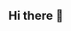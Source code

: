 ## Hi there 👋

<!--
**i-wajidrashid/i-wajidrashid** is a ✨ _special_ ✨ repository because its `README.md` (this file) appears on your GitHub profile.

Here are some ideas to get you started:

- 🔭 I’m currently working on ...Learning Web Development
- 🌱 I’m currently learning ... Web Development
- 👯 I’m looking to collaborate on ...Web Development
- 🤔 I’m looking for help with ...Web Development
- 💬 Ask me about ...Web Development
- 📫 How to reach me: ...i.wajidrashid18@gmail.com
- 😄 Pronouns: ...he/him
- ⚡ Fun fact: ... I am a student from Pakistan
-->
